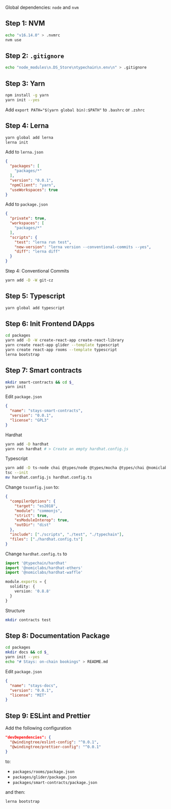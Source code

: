 Global dependencies: `node` and `nvm`

## Step 1: NVM

```bash
echo "v16.14.0" > .nvmrc
nvm use
```

## Step 2: `.gitignore`

```bash
echo "node_modules\n.DS_Store\ntypechain\n.env\n" > .gitignore
```

## Step 3: Yarn

```bash
npm install -g yarn
yarn init --yes
```

Add `export PATH="$(yarn global bin):$PATH"` to `.bashrc` or `.zshrc`

## Step 4: Lerna

```bash
yarn global add lerna
lerna init
```

Add to `lerna.json`

```json
{
  "packages": [
    "packages/*"
  ],
  "version": "0.0.1",
  "npmClient": "yarn",
  "useWorkspaces": true
}
```

Add to `package.json`

```json
{
  "private": true,
  "workspaces": [
    "packages/*"
  ],
  "scripts": {
    "test": "lerna run test",
    "new-version": "lerna version --conventional-commits --yes",
    "diff": "lerna diff"
  }
}
```

Step 4: Conventional Commits

```bash
yarn add -D -W git-cz
```

## Step 5: Typescript

```bash
yarn global add typescript
```

## Step 6: Init Frontend DApps

```bash
cd packages
yarn add -D -W create-react-app create-react-library
yarn create react-app glider --template typescript
yarn create react-app rooms --template typescript
lerna bootstrap
```

## Step 7: Smart contracts

```bash
mkdir smart-contracts && cd $_
yarn init
```

Edit `package.json`

```json
{
  "name": "stays-smart-contracts",
  "version": "0.0.1",
  "license": "GPL3"
}
```

Hardhat

```bash
yarn add -D hardhat
yarn run hardhat # > Create an empty hardhat.config.js
```

Typescript

```bash
yarn add -D ts-node chai @types/node @types/mocha @types/chai @nomiclabs/hardhat-ethers ethers @nomiclabs/hardhat-waffle ethereum-waffle chai typechain@7.0.0 @typechain/hardhat @typechain/ethers-v5
tsc --init
mv hardhat.config.js hardhat.config.ts
```

Change `tsconfig.json` to:

```json
{
  "compilerOptions": {
    "target": "es2018",
    "module": "commonjs",
    "strict": true,
    "esModuleInterop": true,
    "outDir": "dist"
  },
  "include": ["./scripts", "./test", "./typechain"],
  "files": ["./hardhat.config.ts"]
}
```

Change `hardhat.config.ts` to

```typescript
import '@typechain/hardhat'
import '@nomiclabs/hardhat-ethers'
import '@nomiclabs/hardhat-waffle'

module.exports = {
  solidity: {
    version: '0.8.8'
  }
}
```

Structure

```bash
mkdir contracts test
```

## Step 8: Documentation Package

```bash
cd packages
mkdir docs && cd $_
yarn init --yes
echo "# Stays: on-chain bookings" > README.md
```

Edit `package.json`

```json
{
  "name": "stays-docs",
  "version": "0.0.1",
  "license": "MIT"
}
```

## Step 9: ESLint and Prettier

Add the following configuration

```json
"devDependencies": {
  "@windingtree/eslint-config": "^0.0.1",
  "@windingtree/prettier-config": "^0.0.1"
}
```

to:

- `packages/rooms/package.json`
- `packages/glider/package.json`
- `packages/smart-contracts/package.json`

and then:

```bash
lerna bootstrap
```
